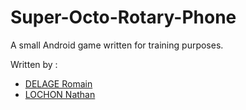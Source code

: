 # Super-Octo-Rotary-Phone

A small Android game written for training purposes.

Written by :
- [DELAGE Romain](https://github.com/RomDlg)
- [LOCHON Nathan](https://github.com/limentic)
